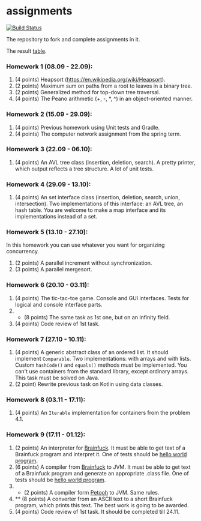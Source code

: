 # assignments

[![Build Status](https://travis-ci.org/AnnaAK/assignments.svg?branch=master)](https://travis-ci.org/AnnaAK/assignments.svg)


The repository to fork and complete assignments in it.

The result [table](https://docs.google.com/spreadsheets/d/1kmUJBEjTM9AaVXt_Cd_I2kif1Y99rwpd9gdsyaNQdRc/edit?usp=sharing).

### Homework 1 (08.09 - 22.09):
1. (4 points) Heapsort (https://en.wikipedia.org/wiki/Heapsort).
2. (2 points) Maximum sum on paths from a root to leaves in a binary tree.
3. (2 points) Generalized method for top-down tree traversal.
4. (4 points) The Peano arithmetic (+, -, *, ^) in an object-oriented manner.

### Homework 2 (15.09 - 29.09):
1. (4 points) Previous homework using Unit tests and Gradle.
2. (4 points) The computer network assignment from the spring term.

### Homework 3 (22.09 - 06.10):
1. (4 points) An AVL tree class (insertion, deletion, search). A pretty printer, which output reflects a tree structure.
 A lot of unit tests.

### Homework 4 (29.09 - 13.10):
1. (4 points) An set interface class (insertion, deletion, search, union, intersection). Two implementations of this
 interface: an AVL tree, an hash table.
You are welcome to make a map interface and its implementations instead of a set.

### Homework 5 (13.10 - 27.10):
In this homework you can use whatever you want for organizing concurrency.

1. (2 points) A parallel increment without synchronization.
2. (3 points) A parallel mergesort.

### Homework 6 (20.10 - 03.11):
1. (4 points) The tic-tac-toe game. Console and GUI interfaces. Tests
for logical and console interface parts.
2. * (8 points) The same task as 1st one, but on an infinity field.
3. (4 points) Code review of 1st task.

### Homework 7 (27.10 - 10.11):
1. (4 points) A generic abstract class of an ordered list. It should implement `Comparable`. Two implementations: with arrays and with lists.
Custom `hashCode()` and `equals()` methods must be implemented.
You can't use containers from the standard library, except ordinary arrays. This task must be solved on Java.
2. (2 point) Rewrite previous task on Kotlin using data classes.

### Homework 8 (03.11 - 17.11):
1. (4 points) An `Iterable` implementation for containers from the problem 4.1.

### Homework 9 (17.11 - 01.12):
1. (2 points) An interpreter for [Brainfuck](https://en.wikipedia.org/wiki/Brainfuck).
It must be able to get text of a Brainfuck program and interpret it.
One of tests should be [hello world program](https://en.wikipedia.org/wiki/Brainfuck#Hello_World.21).
2. (6 points) A compiler from [Brainfuck](https://en.wikipedia.org/wiki/Brainfuck) to JVM.
It must be able to get text of a Brainfuck program and generate an appropriate .class file.
One of tests should be [hello world program](https://en.wikipedia.org/wiki/Brainfuck#Hello_World.21).
3. * (2 points) A compiler form [Petooh](https://github.com/Ky6uk/PETOOH) to JVM. Same rules.
4. ** (8 points) A converter from an ASCII text to a short Brainfuck program, which prints this text.
The best work is going to be awarded.
5. (4 points) Code review of 1st task. It should be completed till 24.11.
